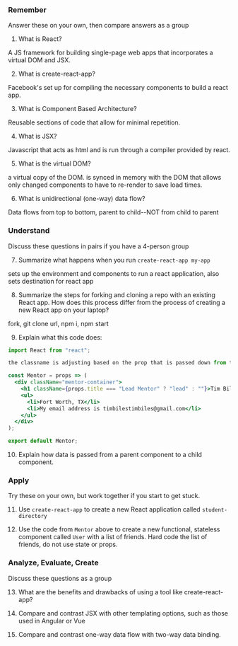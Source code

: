### Remember

Answer these on your own, then compare answers as a group

1.  What is React?

  A JS framework for building single-page web apps that incorporates a virtual DOM and JSX. 

2.  What is create-react-app?

Facebook's set up for compiling the necessary components to build a react app. 

3.  What is Component Based Architecture?

Reusable sections of code that allow for minimal repetition. 

4.  What is JSX?

Javascript that acts as html and is run through a compiler provided by react. 

5.  What is the virtual DOM?

a virtual copy of the DOM. is synced in memory with the DOM that allows only changed components to have to re-render to save load times.

6.  What is unidirectional (one-way) data flow?

Data flows from top to bottom, parent to child--NOT from child to parent 

### Understand

Discuss these questions in pairs if you have a 4-person group

7.  Summarize what happens when you run `create-react-app my-app`

sets up the environment and components to run a react application, also sets destination for react app

8.  Summarize the steps for forking and cloning a repo with an existing React app. How does this process differ from the process of creating a new React app on your laptop?

fork, git clone url, npm i, npm start 

9.  Explain what this code does:

```jsx
import React from "react";

the classname is adjusting based on the prop that is passed down from the parent component 

const Mentor = props => (
  <div className="mentor-container">
    <h1 className={props.title === "Lead Mentor" ? "lead" : ""}>Tim Biles</h1>
    <ul>
      <li>Fort Worth, TX</li>
      <li>My email address is timbilestimbiles@gmail.com</li>
    </ul>
  </div>
);

export default Mentor;
```

10.  Explain how data is passed from a parent component to a child component.

### Apply

Try these on your own, but work together if you start to get stuck.

11.  Use `create-react-app` to create a new React application called `student-directory`

12.  Use the code from `Mentor` above to create a new functional, stateless component called `User` with a list of friends. Hard code the list of friends, do not use state or props.

### Analyze, Evaluate, Create

Discuss these questions as a group

13. What are the benefits and drawbacks of using a tool like create-react-app?

14. Compare and contrast JSX with other templating options, such as those used in Angular or Vue

15. Compare and contrast one-way data flow with two-way data binding.
